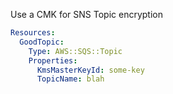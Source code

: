 
Use a CMK for SNS Topic encryption

```yaml
Resources:
  GoodTopic:
    Type: AWS::SQS::Topic
    Properties:
      KmsMasterKeyId: some-key
      TopicName: blah
```


